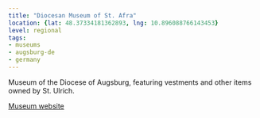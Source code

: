```yaml
---
title: "Diocesan Museum of St. Afra"
location: {lat: 48.37334181362893, lng: 10.896088766143453}
level: regional
tags:
- museums
- augsburg-de
- germany
---
```


Museum of the Diocese of Augsburg, featuring vestments and other items owned by St. Ulrich.

[Museum website](https://www.museum-st-afra.de/en/)

